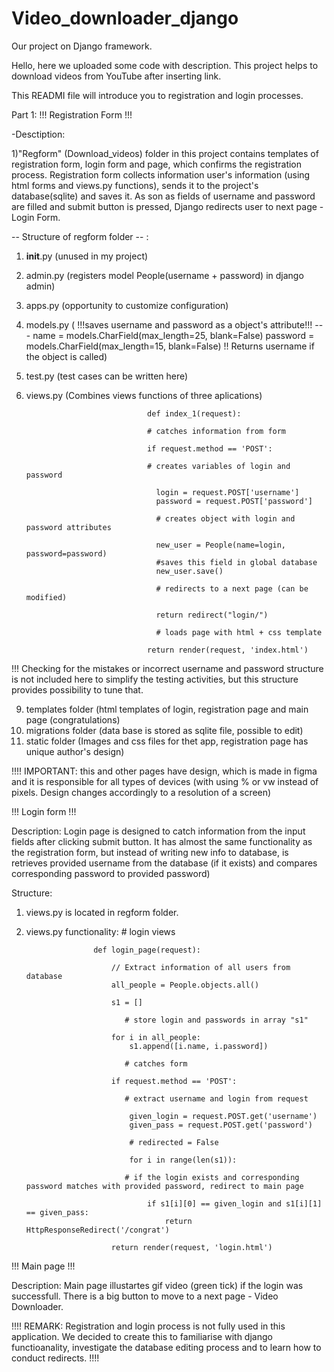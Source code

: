 # Video_downloader_django
Our project on Django framework.


Hello, here we uploaded some code with description. This project helps to download videos from YouTube after inserting link.

This READMI file will introduce you to registration and login processes.


Part 1: !!! Registration Form !!!


-Desctiption:

1)"Regform" (Download_videos) folder in this project contains templates of registration form, login form and page, which confirms the registration process. Registration form collects information user's information (using html forms and views.py functions), sends it to the project's database(sqlite) and saves it. As son as fields of username and password are filled and submit button is pressed, Django redirects user to next page - Login Form.

-- Structure of regform folder -- :
1) __init__.py (unused in my project)
2) admin.py (registers model People(username + password) in django admin)
3) apps.py (opportunity to customize configuration)
4) models.py ( !!!saves username and password as a object's attribute!!! --- name = models.CharField(max_length=25, blank=False)
                password = models.CharField(max_length=15, blank=False)
   !! Returns username if the object is called)
5) test.py (test cases can be written here)
   
7) views.py (Combines views functions of three aplications)
   
                                  def index_1(request):
   
                                  # catches information from form
   
                                  if request.method == 'POST':
   
                                  # creates variables of login and password
   
                                    login = request.POST['username']
                                    password = request.POST['password']
   
                                    # creates object with login and password attributes
   
                                    new_user = People(name=login, password=password)
                                    #saves this field in global database
                                    new_user.save()
   
                                    # redirects to a next page (can be modified)
   
                                    return redirect("login/")
   
                                    # loads page with html + css template
   
                                  return render(request, 'index.html')

   
!!! Checking for the mistakes or incorrect username and password structure is not included here to simplify the testing activities, but this structure provides possibility to tune that.

9) templates folder (html templates of login, registration page and main page (congratulations)
10) migrations folder (data base is stored as sqlite file, possible to edit)
11) static folder (Images and css files for thet app, registration page has unique author's design)


!!!! IMPORTANT: this and other pages have design, which is made in figma and it is responsible for all types of devices (with using % or vw instead of pixels. Design changes accordingly to a resolution of a screen)


!!! Login form !!!


Description: 
Login page is designed to catch information from the input fields after clicking submit button. It has almost the same functionality as the registration form, but instead of writing new info to database, is retrieves provided username from the database (if it exists) and compares corresponding password to provided password)

Structure: 
1) views.py is located in regform folder.
2) views.py functionality:
                       # login views
   
                      def login_page(request):
                      
                          // Extract information of all users from database
                          all_people = People.objects.all()
                         
                          s1 = []
   
                             # store login and passwords in array "s1"
   
                          for i in all_people:
                              s1.append([i.name, i.password])
   
                             # catches form
   
                          if request.method == 'POST':
   
                             # extract username and login from request
   
                              given_login = request.POST.get('username')
                              given_pass = request.POST.get('password')
   
                              # redirected = False
   
                              for i in range(len(s1)):
   
                             # if the login exists and corresponding password matches with provided password, redirect to main page
   
                                  if s1[i][0] == given_login and s1[i][1] == given_pass:
                                      return HttpResponseRedirect('/congrat')
   
                          return render(request, 'login.html')


!!! Main page !!!

Description:
Main page illustartes gif video (green tick) if the login was successfull. There is a big button to move to a next page - Video Downloader.

!!!! REMARK: Registration and login process is not fully used in this application. We decided to create this to familiarise with django functioanality, investigate the database editing process and to learn how to conduct redirects. !!!!
